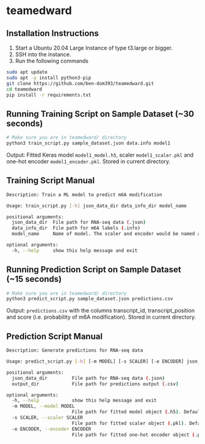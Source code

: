 # teamedward

## Installation Instructions
1. Start a Ubuntu 20.04 Large Instance of type t3.large or bigger.
2. SSH into the instance.
3. Run the following commands
```sh
sudo apt update
sudo apt -y install python3-pip
git clone https://github.com/ben-dom393/teamedward.git
cd teamedward
pip install -r requirements.txt
```

## Running Training Script on Sample Dataset (~30 seconds)
```sh
# Make sure you are in teamedward/ directory
python3 train_script.py sample_dataset.json data.info model1
```
Output: Fitted Keras model `model1_model.h5`, scaler `model1_scaler.pkl` and one-hot encoder `model1_encoder.pkl`. Stored in current directory.

## Training Script Manual
```sh
Description: Train a ML model to predict m6A modification

Usage: train_script.py [-h] json_data_dir data_info_dir model_name

positional arguments:
  json_data_dir  File path for RNA-seq data (.json)
  data_info_dir  File path for m6A labels (.info)
  model_name     Name of model. The scaler and encoder would be named after this as well.

optional arguments:
  -h, --help     show this help message and exit
```
## Running Prediction Script on Sample Dataset (~15 seconds)
```sh
# Make sure you are in teamedward/ directory
python3 predict_script.py sample_dataset.json predictions.csv
```
Output: `predictions.csv` with the columns transcript_id, transcript_position and score (i.e. probability of m6A modification). Stored in current directory.

## Prediction Script Manual
```sh
Description: Generate predictions for RNA-seq data

Usage: predict_script.py [-h] [-m MODEL] [-s SCALER] [-e ENCODER] json_data_dir output_dir

positional arguments:
  json_data_dir         File path for RNA-seq data (.json)
  output_dir            File path for predictions output (.csv)

optional arguments:
  -h, --help            show this help message and exit
  -m MODEL, --model MODEL
                        File path for fitted model object (.h5). Default: models/fitted_model.h5
  -s SCALER, --scaler SCALER
                        File path for fitted scaler object (.pkl). Default: models/fitted_scaler.pkl
  -e ENCODER, --encoder ENCODER
                        File path for fitted one-hot encoder object (.pkl). Default: models/fitted_encoder.pkl
```
